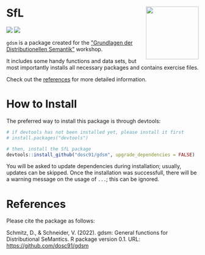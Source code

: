 # SfL <img src='https://dominicschmitz.com/wp-content/uploads/2022/03/Zeichenflaeche-1-1.png' align="right" height="138" />

<!-- badges: start -->
![](https://img.shields.io/badge/version-0.1-FFA70B.svg)
![](https://img.shields.io/github/last-commit/dosc91/gdsm)
<!-- badges: end -->

`gdsm` is a package created for the ["Grundlagen der Distributionellen Semantik"](https://div-ling.org/de/veranstaltungen/grundlagen-der-distributionellen-semantik/) workshop. 

It includes some handy functions and data sets, but most importantly installs all necessary packages and contains exercise files.

Check out the [references](https://dosc91.github.io/gdsm/reference/index.html) for more detailed information.


# How to Install

The preferred way to install this package is through devtools:

```r
# if devtools has not been installed yet, please install it first
# install.packages("devtools")

# then, install the SfL package
devtools::install_github("dosc91/gdsm", upgrade_dependencies = FALSE)
```

You will be asked to update dependencies during installation; usually, updates can be skipped. Once the installation was successfull, there will be a warning message on the usage of `...`; this can be ignored.


# References

Please cite the package as follows:

Schmitz, D., & Schneider, V. (2022). gdsm: General functions for Distributional SeMantics. R package version 0.1. URL: https://github.com/dosc91/gdsm



